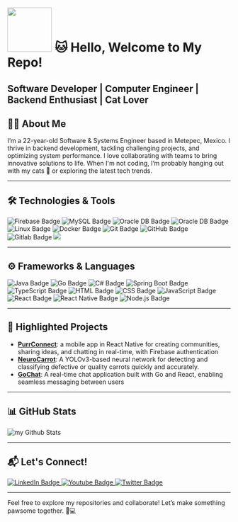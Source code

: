 # <img src="https://media1.giphy.com/media/v1.Y2lkPTc5MGI3NjExazVxeWZsMTc4NW95eGhmZ2V1bzNpMGd6b2RqbW13cTQ4dXdocDd0OSZlcD12MV9pbnRlcm5hbF9naWZfYnlfaWQmY3Q9Zw/1vlBgKjXEz1jTtsuiH/giphy.webp" width="100"/> 🐱 Hello, Welcome to My Repo! 

## **Software Developer | Computer Engineer | Backend Enthusiast | Cat Lover**

## 👨‍💻 About Me

I’m a 22-year-old Software & Systems Engineer based in Metepec, Mexico. I thrive in backend development, tackling challenging projects, and optimizing system performance. I love collaborating with teams to bring innovative solutions to life. When I'm not coding, I’m probably hanging out with my cats 🐾 or exploring the latest tech trends.

---

## 🛠️ Technologies & Tools  

<div id="badges">

  <img src="https://img.shields.io/badge/Firebase-FFCA28?style=for-the-badge&logo=firebase&logoColor=black" alt="Firebase Badge"/>
  <img src="https://img.shields.io/badge/MySQL-4479A1?style=for-the-badge&logo=mysql&logoColor=white" alt="MySQL Badge"/>
  <img src="https://img.shields.io/badge/Oracle_DB-F80000?style=for-the-badge&logo=oracle&logoColor=white" alt="Oracle DB Badge"/>
  <img src="https://img.shields.io/badge/MongoDB-%234ea94b.svg?style=for-the-badge&logo=mongodb&logoColor=white" alt="Oracle DB Badge"/>
  <img src="https://img.shields.io/badge/Linux-FCC624?style=for-the-badge&logo=linux&logoColor=black" alt="Linux Badge"/>
  <img src="https://img.shields.io/badge/Docker-2496ED?style=for-the-badge&logo=docker&logoColor=white" alt="Docker Badge"/>
  <img src="https://img.shields.io/badge/Git-F05032?style=for-the-badge&logo=git&logoColor=white" alt="Git Badge"/>
  <img src="https://img.shields.io/badge/GitHub-181717?style=for-the-badge&logo=github&logoColor=white" alt="GitHub Badge"/>
  <img src="https://img.shields.io/badge/gitlab-%23181717.svg?style=for-the-badge&logo=gitlab&logoColor=white" alt="Gitlab Badge"/>
  <img src="https://img.shields.io/badge/azure-%230072C6.svg?style=for-the-badge&logo=microsoftazure&logoColor=white"/>
</div>

---

## ⚙️ Frameworks & Languages  

<div id="badges">
  <img src="https://img.shields.io/badge/java-%23ED8B00.svg?style=for-the-badge&logo=openjdk&logoColor=white" alt="Java Badge"/>
  <img src="https://img.shields.io/badge/Go-00ADD8?style=for-the-badge&logo=go&logoColor=white" alt="Go Badge"/>
  <img src="https://img.shields.io/badge/C%23-239120?style=for-the-badge&logo=csharp&logoColor=white" alt="C# Badge"/>
  <img src="https://img.shields.io/badge/Spring_Boot-6DB33F?style=for-the-badge&logo=springboot&logoColor=white" alt="Spring Boot Badge"/>
  <img src="https://img.shields.io/badge/TypeScript-3178C6?style=for-the-badge&logo=typescript&logoColor=white" alt="TypeScript Badge"/>
  <img src="https://img.shields.io/badge/HTML-E34F26?style=for-the-badge&logo=html5&logoColor=white" alt="HTML Badge"/>
  <img src="https://img.shields.io/badge/CSS-1572B6?style=for-the-badge&logo=css3&logoColor=white" alt="CSS Badge"/>
   <img src="https://img.shields.io/badge/JavaScript-F7DF1E?style=for-the-badge&logo=javascript&logoColor=black" alt="JavaScript Badge"/>
  <img src="https://img.shields.io/badge/React-61DAFB?style=for-the-badge&logo=react&logoColor=black" alt="React Badge"/>
  <img src="https://img.shields.io/badge/React_Native-20232A?style=for-the-badge&logo=react&logoColor=61DAFB" alt="React Native Badge"/>
  <img src="https://img.shields.io/badge/Node.js-339933?style=for-the-badge&logo=node.js&logoColor=white" alt="Node.js Badge"/>
</div>

---

## 🚀 Highlighted Projects

- **[PurrConnect](https://github.com/UrielP-Dev/PurrConnect)**: a mobile app in React Native for creating communities, sharing ideas, and chatting in real-time, with Firebase authentication  
- **[NeuroCarrot](https://github.com/UrielP-Dev/NeuroCarrotRelase-v1.0.0)**: A YOLOv3-based neural network for detecting and classifying defective or quality carrots quickly and accurately.
- **[GoChat](link-to-project)**: A real-time chat application built with Go and React, enabling seamless messaging between users
---


## 📊 GitHub Stats

<img align="center" src="https://github-readme-stats.vercel.app/api?username=UrielP-Dev&include_all_commits=true&count_private=true&show_icons=true&line_height=20&title_color=2B5BBD&icon_color=1124BB&text_color=A1A1A1&bg_color=0,000000,130F40" alt="my Github Stats"/>

---

## 📬 Let's Connect!  
<div id="badges">
  <a href="https://linkedin.com/in/tu-perfil-linkedin">
    <img src="https://img.shields.io/badge/LinkedIn-blue?style=for-the-badge&logo=linkedin&logoColor=white" alt="LinkedIn Badge"/>
  </a>
  <a href="https://youtube.com/tu-canal-youtube">
    <img src="https://img.shields.io/badge/YouTube-red?style=for-the-badge&logo=youtube&logoColor=white" alt="Youtube Badge"/>
  </a>
  <a href="https://twitter.com/tu-usuario-twitter">
    <img src="https://img.shields.io/badge/Twitter-blue?style=for-the-badge&logo=twitter&logoColor=white" alt="Twitter Badge"/>
  </a>
</div>  

---

Feel free to explore my repositories and collaborate! Let’s make something pawsome together. 🐾💻  
